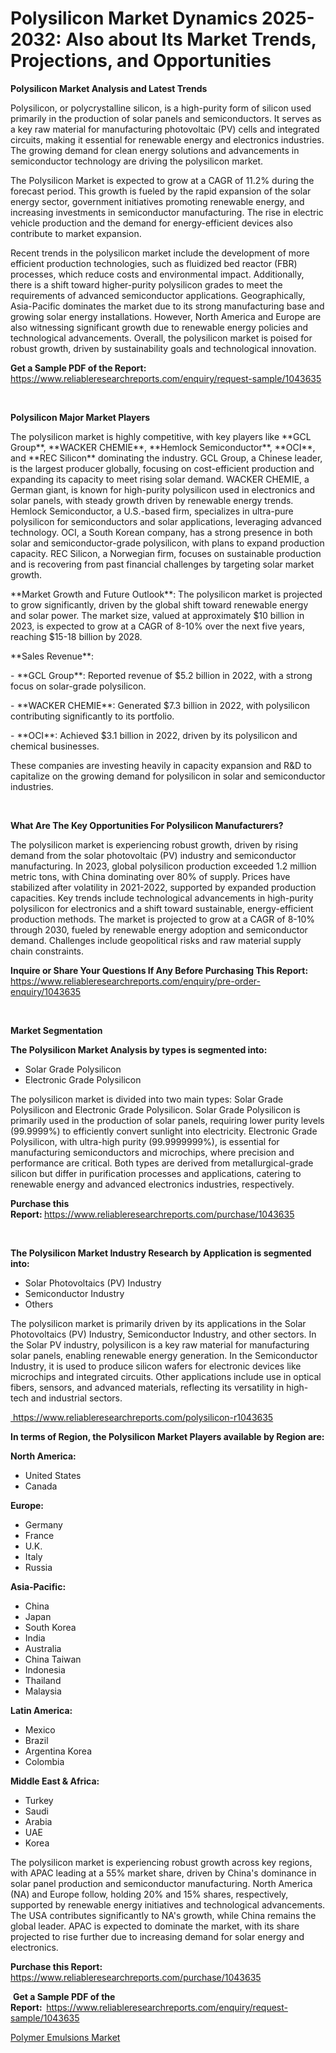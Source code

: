 <p><h1>Polysilicon Market Dynamics 2025-2032: Also about Its Market Trends, Projections, and Opportunities</h1></p><p><strong>Polysilicon Market Analysis and Latest Trends</strong></p>
<p><p>Polysilicon, or polycrystalline silicon, is a high-purity form of silicon used primarily in the production of solar panels and semiconductors. It serves as a key raw material for manufacturing photovoltaic (PV) cells and integrated circuits, making it essential for renewable energy and electronics industries. The growing demand for clean energy solutions and advancements in semiconductor technology are driving the polysilicon market.</p><p>The Polysilicon Market is expected to grow at a CAGR of 11.2% during the forecast period. This growth is fueled by the rapid expansion of the solar energy sector, government initiatives promoting renewable energy, and increasing investments in semiconductor manufacturing. The rise in electric vehicle production and the demand for energy-efficient devices also contribute to market expansion.</p><p>Recent trends in the polysilicon market include the development of more efficient production technologies, such as fluidized bed reactor (FBR) processes, which reduce costs and environmental impact. Additionally, there is a shift toward higher-purity polysilicon grades to meet the requirements of advanced semiconductor applications. Geographically, Asia-Pacific dominates the market due to its strong manufacturing base and growing solar energy installations. However, North America and Europe are also witnessing significant growth due to renewable energy policies and technological advancements. Overall, the polysilicon market is poised for robust growth, driven by sustainability goals and technological innovation.</p></p>
<p><strong>Get a Sample PDF of the Report:&nbsp;</strong> <a href="https://www.reliableresearchreports.com/enquiry/request-sample/1043635?utm_campaign=2183&utm_medium=2&utm_source=Github&utm_content=ia&utm_term=24012025&utm_id=polysilicon">https://www.reliableresearchreports.com/enquiry/request-sample/1043635</a></p>
<p>&nbsp;</p>
<p><strong>Polysilicon Major Market Players</strong></p>
<p><p>The polysilicon market is highly competitive, with key players like **GCL Group**, **WACKER CHEMIE**, **Hemlock Semiconductor**, **OCI**, and **REC Silicon** dominating the industry. GCL Group, a Chinese leader, is the largest producer globally, focusing on cost-efficient production and expanding its capacity to meet rising solar demand. WACKER CHEMIE, a German giant, is known for high-purity polysilicon used in electronics and solar panels, with steady growth driven by renewable energy trends. Hemlock Semiconductor, a U.S.-based firm, specializes in ultra-pure polysilicon for semiconductors and solar applications, leveraging advanced technology. OCI, a South Korean company, has a strong presence in both solar and semiconductor-grade polysilicon, with plans to expand production capacity. REC Silicon, a Norwegian firm, focuses on sustainable production and is recovering from past financial challenges by targeting solar market growth.</p><p>**Market Growth and Future Outlook**: The polysilicon market is projected to grow significantly, driven by the global shift toward renewable energy and solar power. The market size, valued at approximately $10 billion in 2023, is expected to grow at a CAGR of 8-10% over the next five years, reaching $15-18 billion by 2028.</p><p>**Sales Revenue**:  </p><p>- **GCL Group**: Reported revenue of $5.2 billion in 2022, with a strong focus on solar-grade polysilicon.  </p><p>- **WACKER CHEMIE**: Generated $7.3 billion in 2022, with polysilicon contributing significantly to its portfolio.  </p><p>- **OCI**: Achieved $3.1 billion in 2022, driven by its polysilicon and chemical businesses.  </p><p>These companies are investing heavily in capacity expansion and R&D to capitalize on the growing demand for polysilicon in solar and semiconductor industries.</p></p>
<p>&nbsp;</p>
<p><strong>What Are The Key Opportunities For Polysilicon Manufacturers?</strong></p>
<p><p>The polysilicon market is experiencing robust growth, driven by rising demand from the solar photovoltaic (PV) industry and semiconductor manufacturing. In 2023, global polysilicon production exceeded 1.2 million metric tons, with China dominating over 80% of supply. Prices have stabilized after volatility in 2021-2022, supported by expanded production capacities. Key trends include technological advancements in high-purity polysilicon for electronics and a shift toward sustainable, energy-efficient production methods. The market is projected to grow at a CAGR of 8-10% through 2030, fueled by renewable energy adoption and semiconductor demand. Challenges include geopolitical risks and raw material supply chain constraints.</p></p>
<p><strong>Inquire or Share Your Questions If Any Before Purchasing This Report:</strong> <a href="https://www.reliableresearchreports.com/enquiry/pre-order-enquiry/1043635?utm_campaign=2183&utm_medium=2&utm_source=Github&utm_content=ia&utm_term=24012025&utm_id=polysilicon">https://www.reliableresearchreports.com/enquiry/pre-order-enquiry/1043635</a></p>
<p>&nbsp;</p>
<p><strong>Market Segmentation</strong></p>
<p><strong>The Polysilicon Market Analysis by types is segmented into:</strong></p>
<p><ul><li>Solar Grade Polysilicon</li><li>Electronic Grade Polysilicon</li></ul></p>
<p><p>The polysilicon market is divided into two main types: Solar Grade Polysilicon and Electronic Grade Polysilicon. Solar Grade Polysilicon is primarily used in the production of solar panels, requiring lower purity levels (99.9999%) to efficiently convert sunlight into electricity. Electronic Grade Polysilicon, with ultra-high purity (99.9999999%), is essential for manufacturing semiconductors and microchips, where precision and performance are critical. Both types are derived from metallurgical-grade silicon but differ in purification processes and applications, catering to renewable energy and advanced electronics industries, respectively.</p></p>
<p><strong>Purchase this Report:&nbsp;</strong><a href="https://www.reliableresearchreports.com/purchase/1043635?utm_campaign=2183&utm_medium=2&utm_source=Github&utm_content=ia&utm_term=24012025&utm_id=polysilicon">https://www.reliableresearchreports.com/purchase/1043635</a></p>
<p>&nbsp;</p>
<p><strong>The Polysilicon Market Industry Research by Application is segmented into:</strong></p>
<p><ul><li>Solar Photovoltaics (PV) Industry</li><li>Semiconductor Industry</li><li>Others</li></ul></p>
<p><p>The polysilicon market is primarily driven by its applications in the Solar Photovoltaics (PV) Industry, Semiconductor Industry, and other sectors. In the Solar PV industry, polysilicon is a key raw material for manufacturing solar panels, enabling renewable energy generation. In the Semiconductor Industry, it is used to produce silicon wafers for electronic devices like microchips and integrated circuits. Other applications include use in optical fibers, sensors, and advanced materials, reflecting its versatility in high-tech and industrial sectors.</p></p>
<p><a href="https://www.reliableresearchreports.com/polysilicon-r1043635?utm_campaign=2183&utm_medium=2&utm_source=Github&utm_content=ia&utm_term=24012025&utm_id=polysilicon">&nbsp;https://www.reliableresearchreports.com/polysilicon-r1043635</a></p>
<p><strong>In terms of Region, the Polysilicon Market Players available by Region are:</strong></p>
<p>
    <p> <strong> North America: </strong>
        <ul>
            <li>United States</li>
            <li>Canada</li>
        </ul>
        </p> 
    <p> <strong> Europe: </strong>
        <ul>
            <li>Germany</li>
            <li>France</li>
            <li>U.K.</li>
            <li>Italy</li>
            <li>Russia</li>
        </ul>
        </p> 
    <p> <strong> Asia-Pacific: </strong>
        <ul>
            <li>China</li>
            <li>Japan</li>
            <li>South Korea</li>
            <li>India</li>
            <li>Australia</li>
            <li>China Taiwan</li>
            <li>Indonesia</li>
            <li>Thailand</li>
            <li>Malaysia</li>
        </ul>
        </p> 
    <p> <strong> Latin America: </strong>
        <ul>
            <li>Mexico</li>
            <li>Brazil</li>
            <li>Argentina Korea</li>
            <li>Colombia</li>
        </ul>
        </p> 
    <p> <strong> Middle East & Africa: </strong>
        <ul>
            <li>Turkey</li>
            <li>Saudi</li>
            <li>Arabia</li>
            <li>UAE</li>
            <li>Korea</li>
        </ul>
    </p>
    </p>
<p><p>The polysilicon market is experiencing robust growth across key regions, with APAC leading at a 55% market share, driven by China's dominance in solar panel production and semiconductor manufacturing. North America (NA) and Europe follow, holding 20% and 15% shares, respectively, supported by renewable energy initiatives and technological advancements. The USA contributes significantly to NA's growth, while China remains the global leader. APAC is expected to dominate the market, with its share projected to rise further due to increasing demand for solar energy and electronics.</p></p>
<p><strong>Purchase this Report: </strong><a href="https://www.reliableresearchreports.com/purchase/1043635?utm_campaign=2183&utm_medium=2&utm_source=Github&utm_content=ia&utm_term=24012025&utm_id=polysilicon">https://www.reliableresearchreports.com/purchase/1043635</a></p>
<p>&nbsp;<strong>Get a Sample PDF of the Report:&nbsp;&nbsp;</strong><a href="https://www.reliableresearchreports.com/enquiry/request-sample/1043635?utm_campaign=2183&utm_medium=2&utm_source=Github&utm_content=ia&utm_term=24012025&utm_id=polysilicon">https://www.reliableresearchreports.com/enquiry/request-sample/1043635</a></p>
<p><strong></strong></p>
<p><p><a href="https://github.com/tamvrosiya/Market-Research-Report-List-6/blob/main/polymer-emulsions-market.md?utm_campaign=2183&utm_medium=2&utm_source=Github&utm_content=ia&utm_term=24012025&utm_id=polysilicon">Polymer Emulsions Market</a></p></p>